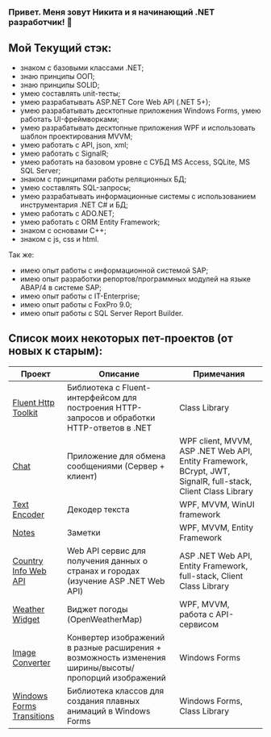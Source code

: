 ### Привет. Меня зовут Никита и я начинающий .NET разработчик! 👋

## Мой Текущий стэк:
- знаком с базовыми классами .NET;
- знаю принципы ООП;
- знаю принципы SOLID;
- умею составлять unit-тесты;
- умею разрабатывать ASP.NET Core Web API (.NET 5+);
- умею разрабатывать десктопные приложения Windows Forms, умею работать UI-фреймворками;
- умею разрабатывать десктопные приложения WPF и использовать шаблон проектирования MVVM;
- умею работать с API, json, xml;
- умею работать с SignalR;
- умею работать на базовом уровне с СУБД MS Access, SQLite, MS SQL Server;
- знаком с принципами работы реляционных БД;
- умею составлять SQL-запросы;
- умею разрабатывать информационные системы с использованием инструментария .NET C# и БД;
- умею работать с ADO.NET;
- умею работать с ORM Entity Framework;
- знаком с основами C++;
- знаком с js, css и html.

Так же:
- имею опыт работы с информационной системой SAP;
- имею опыт разработки репортов/программных модулей на языке ABAP/4 в системе SAP;
- имею опыт работы с IT-Enterprise;
- имею опыт работы с FoxPro 9.0;
- имею опыт работы с SQL Server Report Builder.

## Список моих некоторых пет-проектов (от новых к старым):
| Проект | Описание | Примечания |
| --- | --- | --- |
| <a href="https://github.com/kerminator-dev/FluentHttpToolkit">Fluent Http Toolkit</a> | Библиотека с Fluent-интерфейсом для построения HTTP-запросов и обработки HTTP-ответов в .NET | Class Library |
| <a href="https://github.com/kerminator-dev/Simple-Chat">Chat</a> | Приложение для обмена сообщениями (Сервер + клиент) | WPF client, MVVM, ASP .NET Web API, Entity Framework, BCrypt, JWT, SignalR, full-stack, Client Class Library |
| <a href="https://github.com/kerminator-dev/Encoder">Text Encoder</a> | Декодер текста | WPF, MVVM, WinUI framework |
| <a href="https://github.com/kerminator-dev/NotesApp">Notes</a> | Заметки | WPF, MVVM, Entity Framework |
| <a href="https://github.com/kerminator-dev/Country-Info">Country Info Web API</a> | Web API сервис для получения данных о странах и городах (изучение ASP .NET Web API) | ASP .NET Web API, Entity Framework, full-stack, Client Class Library |
| <a href="https://github.com/kerminator-dev/WeatherWidget">Weather Widget</a> | Виджет погоды (OpenWeatherMap) | WPF, MVVM, работа с API-сервисом |
| <a href="https://github.com/kerminator-dev/Image-Converter">Image Converter</a> | Конвертер изображений в разные расширения + возможность изменения ширины/высоты/пропорций изображений | Windows Forms |
| <a href="https://github.com/kerminator-dev/Transitions">Windows Forms Transitions</a> | Библиотека классов для создания плавных анимаций в Windows Forms | Windows Forms, Class Library |



<!--
**kerminator-dev/kerminator-dev** is a ✨ _special_ ✨ repository because its `README.md` (this file) appears on your GitHub profile.

Here are some ideas to get you started:

- 🔭 I’m currently working on ...
- 🌱 I’m currently learning ...
- 👯 I’m looking to collaborate on ...
- 🤔 I’m looking for help with ...
- 💬 Ask me about ...
- 📫 How to reach me: ...
- 😄 Pronouns: ...
- ⚡ Fun fact: ...
-->
